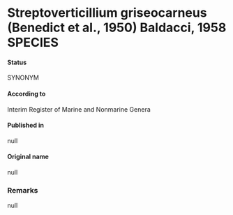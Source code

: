 # Streptoverticillium griseocarneus (Benedict et al., 1950) Baldacci, 1958 SPECIES

#### Status
SYNONYM

#### According to
Interim Register of Marine and Nonmarine Genera

#### Published in
null

#### Original name
null

### Remarks
null
